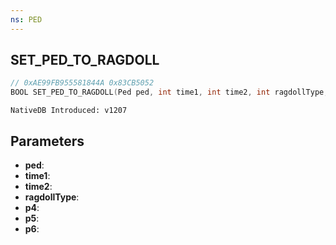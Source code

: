 ```yaml
---
ns: PED
---
```

## SET_PED_TO_RAGDOLL

```c
// 0xAE99FB955581844A 0x83CB5052
BOOL SET_PED_TO_RAGDOLL(Ped ped, int time1, int time2, int ragdollType, BOOL p4, BOOL p5, BOOL p6);
```

```
NativeDB Introduced: v1207
```

## Parameters
* **ped**:
* **time1**:
* **time2**:
* **ragdollType**:
* **p4**:
* **p5**:
* **p6**:
